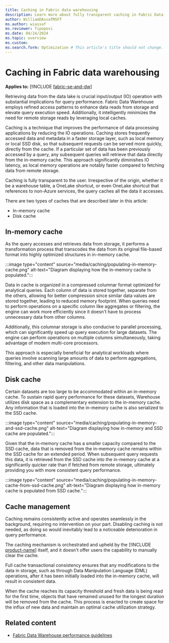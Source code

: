 ```yaml
---
title: Caching in Fabric data warehousing
description: Learn more about fully transparent caching in Fabric Data Warehouse.
author: WilliamDAssafMSFT
ms.author: wiassaf
ms.reviewer: fipopovi
ms.date: 04/24/2024
ms.topic: overview
ms.custom:
ms.search.form: Optimization # This article's title should not change. If so, contact engineering.
---
```

# Caching in Fabric data warehousing

**Applies to:** [!INCLUDE [fabric-se-and-dw](includes/applies-to-version/fabric-se-and-dw.md)]

Retrieving data from the data lake is crucial input/output (IO) operation with substantial implications for query performance. Fabric Data Warehouse employs refined access patterns to enhance data reads from storage and elevate query execution speed. Additionally, it intelligently minimizes the need for remote storage reads by leveraging local caches.

Caching is a technique that improves the performance of data processing applications by reducing the IO operations. Caching stores frequently accessed data and metadata in a faster storage layer, such as local memory or local SSD disk, so that subsequent requests can be served more quickly, directly from the cache. If a particular set of data has been previously accessed by a query, any subsequent queries will retrieve that data directly from the in-memory cache. This approach significantly diminishes IO latency, as local memory operations are notably faster compared to fetching data from remote storage.

Caching is fully transparent to the user. Irrespective of the origin, whether it be a warehouse table, a OneLake shortcut, or even OneLake shortcut that references to non-Azure services, the query caches all the data it accesses.

There are two types of caches that are described later in this article:

- In-memory cache
- Disk cache

## In-memory cache

As the query accesses and retrieves data from storage, it performs a transformation process that transcodes the data from its original file-based format into highly optimized structures in in-memory cache. 

:::image type="content" source="media/caching/populating-in-memory-cache.png" alt-text="Diagram displaying how the in-memory cache is populated.":::

Data in cache is organized in a compressed columnar format optimized for analytical queries. Each column of data is stored together, separate from the others, allowing for better compression since similar data values are stored together, leading to reduced memory footprint. When queries need to perform operations on a specific column like aggregates or filtering, the engine can work more efficiently since it doesn't have to process unnecessary data from other columns.

Additionally, this columnar storage is also conducive to parallel processing, which can significantly speed up query execution for large datasets. The engine can perform operations on multiple columns simultaneously, taking advantage of modern multi-core processors. 

This approach is especially beneficial for analytical workloads where queries involve scanning large amounts of data to perform aggregations, filtering, and other data manipulations.

## Disk cache

Certain datasets are too large to be accommodated within an in-memory cache. To sustain rapid query performance for these datasets, Warehouse utilizes disk space as a complementary extension to the in-memory cache. Any information that is loaded into the in-memory cache is also serialized to the SSD cache.

:::image type="content" source="media/caching/populating-in-memory-and-ssd-cache.png" alt-text="Diagram displaying how in-memory and SSD cache are populated.":::

Given that the in-memory cache has a smaller capacity compared to the SSD cache, data that is removed from the in-memory cache remains within the SSD cache for an extended period. When subsequent query requests this data, it is retrieved from the SSD cache into the in-memory cache at a significantly quicker rate than if fetched from remote storage, ultimately providing you with more consistent query performance.

:::image type="content" source="media/caching/populating-in-memory-cache-from-ssd-cache.png" alt-text="Diagram displaying how in-memory cache is populated from SSD cache.":::

## Cache management

Caching remains consistently active and operates seamlessly in the background, requiring no intervention on your part. Disabling caching is not needed, as doing so would inevitably lead to a noticeable deterioration in query performance.

The caching mechanism is orchestrated and upheld by the [!INCLUDE [product-name](../includes/product-name.md)] itself, and it doesn't offer users the capability to manually clear the cache.

Full cache transactional consistency ensures that any modifications to the data in storage, such as through Data Manipulation Language (DML) operations, after it has been initially loaded into the in-memory cache, will result in consistent data.

When the cache reaches its capacity threshold and fresh data is being read for the first time, objects that have remained unused for the longest duration will be removed from the cache. This process is enacted to create space for the influx of new data and maintain an optimal cache utilization strategy.

## Related content

- [Fabric Data Warehouse performance guidelines](guidelines-warehouse-performance.md)
